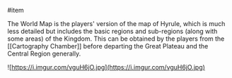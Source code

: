 #item 

The World Map is the players' version of the map of Hyrule, which is much less detailed but includes the basic regions and sub-regions (along with some areas) of the Kingdom. This can be obtained by the players from the [[Cartography Chamber]] before departing the Great Plateau and the Central Region generally.

![https://i.imgur.com/vguH6jO.jpg](https://i.imgur.com/vguH6jO.jpg)